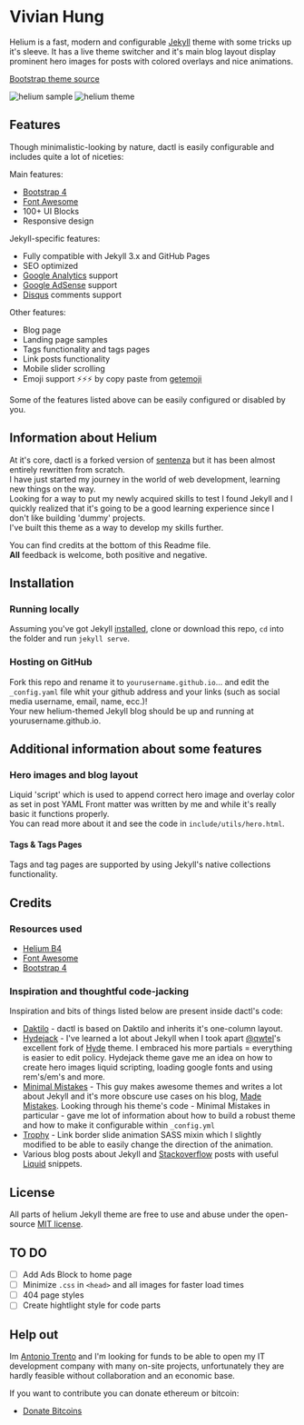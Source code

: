 # Vivian Hung




Helium is a fast, modern and configurable [Jekyll](http://jekyllrb.com/) theme with some tricks up it's sleeve. It has a live theme switcher and it's main blog layout display prominent hero images for posts with colored overlays and nice animations.

[Bootstrap theme source](https://uideck.com/products/helium-ui-kit/)

![helium sample](https://raw.githubusercontent.com/heliumjk/heliumjk.github.io/master/assets/images/helium-screenshot.jpg)
![helium theme](https://raw.githubusercontent.com/heliumjk/heliumjk.github.io/master/assets/images/helium-screenshot1.jpg)

## Features
Though minimalistic-looking by nature, dactl is easily configurable and includes quite a lot of niceties:

Main features:
* [Bootstrap 4](https://v4-alpha.getbootstrap.com/)
* [Font Awesome](http://fontawesome.io/)
* 100+ UI Blocks
* Responsive design

Jekyll-specific features:
* Fully compatible with Jekyll 3.x and GitHub Pages
* SEO optimized
* [Google Analytics](https://www.google.com/analytics/) support
* [Google AdSense](https://www.google.com/adsense/start/) support
* [Disqus](https://disqus.com/) comments support

Other features:
* Blog page
* Landing page samples
* Tags functionality and tags pages
* Link posts functionality
* Mobile slider scrolling
* Emoji support ⚡️⚡️⚡️ by copy paste from [getemoji](http://getemoji.com/)

Some of the features listed above can be easily configured or disabled by you.

## Information about Helium
At it's core, dactl is a forked version of [sentenza](https://github.com/sentenza/jekyll-material-design) but it has been almost entirely rewritten from scratch.  
I have just started my journey in the world of web development, learning new things on the way.  
Looking for a way to put my newly acquired skills to test I found Jekyll and I quickly realized that it's going to be a good learning experience since I don't like building 'dummy' projects.  
I've built this theme as a way to develop my skills further.

You can find credits at the bottom of this Readme file.  
**All** feedback is welcome, both positive and negative.

## Installation
### Running locally
Assuming you've got Jekyll [installed](https://jekyllrb.com/docs/installation/), clone or download this repo, `cd` into the folder and run `jekyll serve`.

### Hosting on GitHub
Fork this repo and rename it to `yourusername.github.io`... and edit the `_config.yaml` file whit your github address and your links (such as social media username, email, name, ecc.)!  
Your new helium-themed Jekyll blog should be up and running at yourusername.github.io.  


## Additional information about some features
### Hero images and blog layout
Liquid 'script' which is used to append correct hero image and overlay color as set in post YAML Front matter was written by me and while it's really basic it functions properly.  
You can read more about it and see the code in `include/utils/hero.html`.

#### Tags & Tags Pages
Tags and tag pages are supported by using Jekyll's native collections functionality.  

## Credits
### Resources used
- [Helium B4](https://uideck.com/products/helium-ui-kit/)
- [Font Awesome](http://fontawesome.io/)
- [Bootstrap 4](https://v4-alpha.getbootstrap.com/)

### Inspiration and thoughtful code-jacking
Inspiration and bits of things listed below are present inside dactl's code:
- [Daktilo](https://github.com/kronik3r/daktilo) - dactl is based on Daktilo and inherits it's one-column layout.
- [Hydejack](https://github.com/qwtel/hydejack/) - I've learned a lot about Jekyll when I took apart [@qwtel](https://github.com/qwtel/)'s excellent fork of [Hyde](https://github.com/poole/hyde) theme. I embraced his more partials = everything is easier to edit policy. Hydejack theme gave me an idea on how to create hero images liquid scripting, loading google fonts and using rem's/em's and more.
- [Minimal Mistakes](https://github.com/mmistakes/minimal-mistakes) - This guy makes awesome themes and writes a lot about Jekyll and it's more obscure use cases on his blog, [Made Mistakes](https://mademistakes.com). Looking through his theme's code - Minimal Mistakes in particular - gave me lot of information about how to build a robust theme and how to make it configurable within `_config.yml`
- [Trophy](https://github.com/thomasvaeth/trophy-jekyll) - Link border slide animation SASS mixin which I slightly modified to be able to easily change the direction of the animation.
- Various blog posts about Jekyll and [Stackoverflow](https://www.stackoverflow.com) posts with useful [Liquid](https://github.com/Shopify/liquid) snippets.

## License
All parts of helium Jekyll theme are free to use and abuse under the open-source [MIT license](http://opensource.org/licenses/mit-license.php).

## TO DO
- [ ] Add Ads Block to home page 
- [ ] Minimize `.css` in `<head>` and all images for faster load times
- [ ] 404 page styles
- [ ] Create hightlight style for code parts

## Help out
Im [Antonio Trento](https://antoniotrento.github.io) and I'm looking for funds to be able to open my IT development company with many on-site projects, unfortunately they are hardly feasible without collaboration and an economic base.

If you want to contribute you can donate ethereum or bitcoin:
- [Donate Bitcoins](https://blockchain.info/address/1B9rDoFCndbsKXL9QiefUcUGUbJH9Y1i6M)
